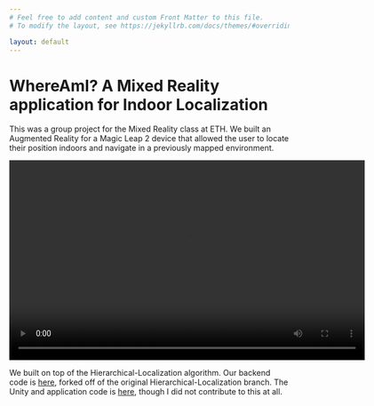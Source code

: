 ```yaml
---
# Feel free to add content and custom Front Matter to this file.
# To modify the layout, see https://jekyllrb.com/docs/themes/#overriding-theme-defaults

layout: default
---
```


# WhereAmI? A Mixed Reality application for Indoor Localization

This was a group project for the Mixed Reality class at ETH. We built an Augmented Reality for a Magic Leap 2 device that allowed the user to locate their position indoors and navigate in a previously mapped environment.

<video width="640" height="360" controls>
  <source src="/assets/whereami-video.mp4" type="video/mp4">
  Your browser does not support the video tag.
</video>

We built on top of the Hierarchical-Localization algorithm. Our backend code is [here](https://github.com/rroessler1/Hierarchical-Localization/tree/arni_changes), forked off of the original Hierarchical-Localization branch. The Unity and application code is [here](https://github.com/Matezzzz/WhereAmI), though I did not contribute to this at all.
